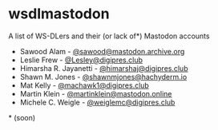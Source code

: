 # wsdlmastodon
A list of WS-DLers and their (or lack of*) Mastodon accounts

* Sawood Alam - [@sawood@mastodon.archive.org](https://mastodon.archive.org/@sawood)
* Leslie Frew - [@Lesley@digipres.club](https://digipres.club/deck/@Lesley)
* Himarsha R. Jayanetti - [@himarshaj@digipres.club](https://digipres.club/deck/@himarshaj)
* Shawn M. Jones - [@shawnmjones@hachyderm.io](https://hachyderm.io/@shawnmjones)
* Mat Kelly - [@machawk1@digipres.club](https://digipres.club/deck/@machawk1)
* Martin Klein - [@martinklein@mastodon.online](https://mastodon.online/@martinklein)
* Michele C. Weigle - [@weiglemc@digipres.club](https://digipres.club/deck/@weiglemc)

\* (soon)
